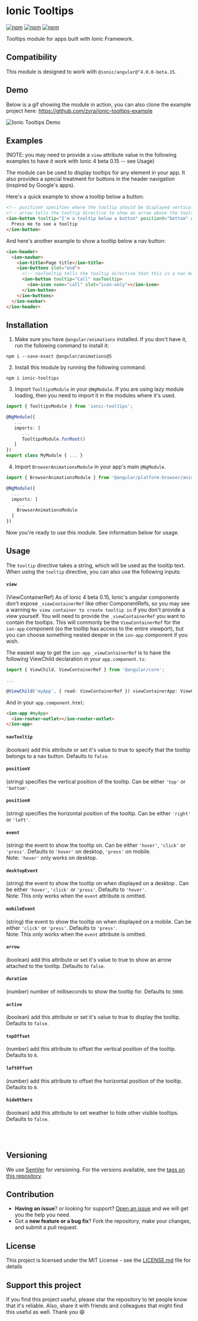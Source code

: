 # Ionic Tooltips
[![npm](https://img.shields.io/npm/l/ionic-tooltips.svg)](https://www.npmjs.com/package/ionic-tooltips/)
[![npm](https://img.shields.io/npm/dt/ionic-tooltips.svg)](https://www.npmjs.com/package/ionic-tooltips)
[![npm](https://img.shields.io/npm/dm/ionic-tooltips.svg)](https://www.npmjs.com/package/ionic-tooltips)

Tooltips module for apps built with Ionic Framework.

## Compatibility

This module is designed to work with `@ionic/angular@^4.0.0-beta.15`.

## Demo

Below is a gif showing the module in action, you can also clone the example project here: https://github.com/zyra/ionic-tooltips-example

![Ionic Tooltips Demo](https://github.com/zyra/ionic-tooltips-example/blob/master/ionic-tooltips.gif?raw=true)

## Examples

(NOTE: you may need to provide a `view` attribute value in the following examples to have it work with Ionic 4 beta 0.15 -- see Usage)

The module can be used to display tooltips for any element in your app. It also provides a special treatment for buttons in the header navigation (inspired by Google's apps).

Here's a quick example to show a tooltip below a button:

```html
<!-- positionV specifies where the tooltip should be displayed vertically, can be either top or bottom -->
<!-- arrow tells the tooltip directive to show an arrow above the tooltip box -->
<ion-button tooltip="I'm a tooltip below a button" positionV="bottom" arrow>
  Press me to see a tooltip
</ion-button>
```

And here's another example to show a tooltip below a nav button:

```html
<ion-header>
  <ion-navbar>
    <ion-title>Page title</ion-title>
    <ion-buttons slot="end">
      <!-- navTooltip tells the tooltip directive that this is a nav button -->
      <ion-button tooltip="Call" navTooltip>
        <ion-icon name="call" slot="icon-only"></ion-icon>
      </ion-button>
    </ion-buttons>
  </ion-navbar>
</ion-header>
```

## Installation

1.  Make sure you have `@angular/animations` installed. If you don't have it, run the following command to install it:

```shell
npm i --save-exact @angular/animations@5
```

2.  Install this module by running the following command:

```shell
npm i ionic-tooltips
```

3.  Import `TooltipsModule` in your `@NgModule`. If you are using lazy module loading, then you need to import it in the modules where it's used.

```ts
import { TooltipsModule } from 'ionic-tooltips';

@NgModule({
   ...
   imports: [
      ...
      TooltipsModule.forRoot()
   ]
})
export class MyModule { ... }
```

4.  Import `BrowserAnimationsModule` in your app's main `@NgModule`.

```ts
import { BrowserAnimationsModule } from '@angular/platform-browser/animations';

@NgModule({
  ...
  imports: [
    ...
    BrowserAnimationsModule
  ]
})
```

Now you're ready to use this module. See information below for usage.

## Usage

The `tooltip` directive takes a string, which will be used as the tooltip text. When using the `tooltip` directive, you can also use the following inputs:

#### `view`

(ViewContainerRef) As of Ionic 4 beta 0.15, Ionic's angular components don't expose `_viewContainerRef` like other ComponentRefs, so you may see a warning `No view container to create tooltip in` if you don't provide a view yourself. You will need to provide the `_viewContainerRef` you want to contain the tooltips. This will commonly be the `ViewContainerRef` for the `ion-app` component (so the tooltip has access to the entire viewport), but you can choose something nested deeper in the `ion-app` component if you wish.

The easiest way to get the `ion-app` `_viewContainerRef` is to have the following ViewChild declaration in your `app.component.ts`:

```ts
import { ViewChild, ViewContainerRef } from '@angular/core';

...

@ViewChild('myApp', { read: ViewContainerRef }) viewContainerApp: ViewContainerRef;

```

And in your `app.component.html`:

```html
<ion-app #myApp>
  <ion-router-outlet></ion-router-outlet>
</ion-app>
```

#### `navTooltip`

(boolean) add this attribute or set it's value to true to specify that the tooltip belongs to a nav button. Defaults to `false`.

#### `positionV`

(string) specifies the vertical position of the tooltip. Can be either `'top'` or `'bottom'`.

#### `positionH`

(string) specifies the horizontal position of the tooltip. Can be either `'right'` or `'left'`.

#### `event`

(string) the event to show the tooltip on. Can be either `'hover'`, `'click'` or `'press'`. Defaults to `'hover'` on desktop, `'press'` on mobile.  
Note: `'hover'` only works on desktop.

#### `desktopEvent`

(string) the event to show the tooltip on when displayed on a desktop . Can be either `'hover'`, `'click'` or `'press'`. Defaults to `'hover'`.  
Note: This only works when the `event` attribute is omitted.

#### `mobileEvent`

(string) the event to show the tooltip on when displayed on a mobile. Can be either `'click'` or `'press'`. Defaults to `'press'`.  
Note: This only works when the `event` attribute is omitted.

#### `arrow`

(boolean) add this attribute or set it's value to true to show an arrow attached to the tooltip. Defaults to `false`.

#### `duration`

(number) number of milliseconds to show the tooltip for. Defaults to `3000`.

#### `active`

(boolean) add this attribute or set it's value to true to display the tooltip. Defaults to `false`.

#### `topOffset`

(number) add this attribute to offset the vertical position of the tooltip. Defaults to `0`.

#### `leftOffset`

(number) add this attribute to offset the horizontal position of the tooltip. Defaults to `0`.

#### `hideOthers`

(boolean) add this attribute to set weather to hide other visible tooltips. Defaults to `false`.
 
<br><br>

## Versioning

We use [SemVer](https://semver.org/) for versioning. For the versions available, see the [tags on this repository](https://github.com/zyra/ionic-tooltips/tags).

## Contribution

- **Having an issue**? or looking for support? [Open an issue](https://github.com/zyra/ionic-tooltips/issues/new) and we will get you the help you need.
- Got a **new feature or a bug fix**? Fork the repository, make your changes, and submit a pull request.

## License

This project is licensed under the MIT License - see the [LICENSE.md](LICENSE.md) file for details  

## Support this project

If you find this project useful, please star the repository to let people know that it's reliable. Also, share it with friends and colleagues that might find this useful as well. Thank you :smile:

